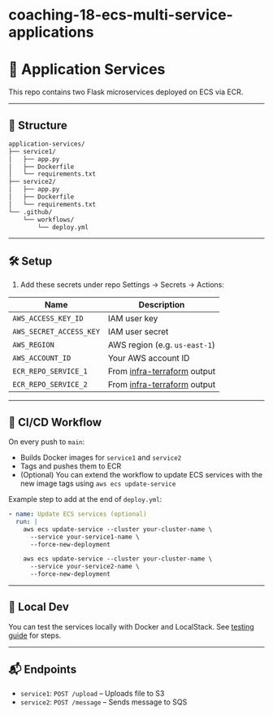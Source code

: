# coaching-18-ecs-multi-service-applications
# 🚀 Application Services

This repo contains two Flask microservices deployed on ECS via ECR.

---

## 📁 Structure
```bash
application-services/
├── service1/
│   ├── app.py
│   ├── Dockerfile
│   └── requirements.txt
├── service2/
│   ├── app.py
│   ├── Dockerfile
│   └── requirements.txt
└── .github/
    └── workflows/
        └── deploy.yml
```

---

## 🛠️ Setup
1. Add these secrets under repo Settings → Secrets → Actions:

| Name                    | Description                       |
|-------------------------|-----------------------------------|
| `AWS_ACCESS_KEY_ID`     | IAM user key                      |
| `AWS_SECRET_ACCESS_KEY` | IAM user secret                   |
| `AWS_REGION`            | AWS region (e.g. `us-east-1`)     |
| `AWS_ACCOUNT_ID`        | Your AWS account ID               |
| `ECR_REPO_SERVICE_1`    | From [infra-terraform](https://github.com/your-org/infra-terraform) output             |
| `ECR_REPO_SERVICE_2`    | From [infra-terraform](https://github.com/your-org/infra-terraform) output             |

---

## 🔄 CI/CD Workflow
On every push to `main`:
- Builds Docker images for `service1` and `service2`
- Tags and pushes them to ECR
- (Optional) You can extend the workflow to update ECS services with the new image tags using `aws ecs update-service`

Example step to add at the end of `deploy.yml`:
```yaml
- name: Update ECS services (optional)
  run: |
    aws ecs update-service --cluster your-cluster-name \
      --service your-service1-name \
      --force-new-deployment

    aws ecs update-service --cluster your-cluster-name \
      --service your-service2-name \
      --force-new-deployment
```

---

## 🧪 Local Dev
You can test the services locally with Docker and LocalStack. See [testing guide](#) for steps.

---

## 📬 Endpoints
- `service1`: `POST /upload` – Uploads file to S3
- `service2`: `POST /message` – Sends message to SQS

